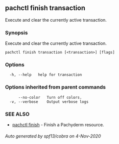 ## pachctl finish transaction

Execute and clear the currently active transaction.

### Synopsis

Execute and clear the currently active transaction.

```
pachctl finish transaction [<transaction>] [flags]
```

### Options

```
  -h, --help   help for transaction
```

### Options inherited from parent commands

```
      --no-color   Turn off colors.
  -v, --verbose    Output verbose logs
```

### SEE ALSO

* [pachctl finish](pachctl_finish.md)	 - Finish a Pachyderm resource.

###### Auto generated by spf13/cobra on 4-Nov-2020
